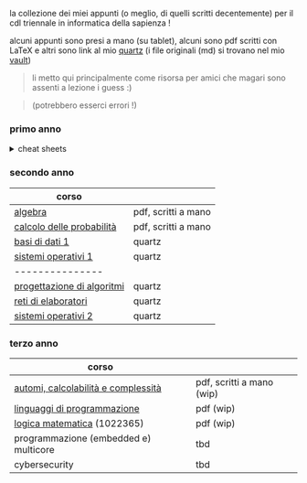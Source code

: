 la collezione dei miei appunti (o meglio, di quelli scritti decentemente) per il cdl triennale in informatica della sapienza ! 

alcuni appunti sono presi a mano (su tablet), alcuni sono pdf scritti con LaTeX e altri sono link al mio [quartz](https://aglaianorza.github.io/notesig/) (i file originali (md) si trovano nel mio [vault](https://github.com/AglaiaNorza/obsidian-vault))

> li metto qui principalmente come risorsa per amici che magari sono assenti a lezione i guess :)
 
> (potrebbero esserci errori !)

### primo anno
<details>
    <summary>cheat sheets</summary>
    <br>

(le mie '**cheat sheets**' !! - contengono le informazioni principali che mi servivano per gli esami, esercizi spiegati, e qualche tip (sono un po' disordinate))

- [progettazione di sistemi digitali](../../raw/main/primo%20anno/psd%20cheat%20sheet.pdf) - (tipi di esercizi d'esame della prof.ssa Massini - e la relativa teoria -, spiegati)
- [calcolo differenziale](../../raw/main/primo%20anno/calcdiff%20cheat%20sheet.pdf) - (formule necessarie ed esempi di esercizi)
- [architettura degli elaboratori](../../raw/main/primo%20anno/arch%20cheat%20sheet.pdf) - (principalmente tips su come svolgere gli esercizi)
</details>

### secondo anno

|corso | |
|---|--|
| [algebra](../../raw/main/secondo%20anno/algebra.pdf) | pdf, scritti a mano |
| [calcolo delle probabilità](../../raw/main/secondo%20anno/calcolo%20delle%20probabilità.pdf) | pdf, scritti a mano |
| [basi di dati 1](https://aglaianorza.github.io/notesig/vault/basi-di-dati-1/basi-di-dati-1) | quartz |
| [sistemi operativi 1](https://aglaianorza.github.io/notesig/vault/sistemi-operativi-1/sistemi-operativi-1) | quartz |
|  --------------- |
| [progettazione di algoritmi](https://aglaianorza.github.io/notesig/vault/progettazione-di-algoritmi/progettazione-di-algoritmi) | quartz |
|[reti di elaboratori](https://aglaianorza.github.io/notesig/vault/reti-di-elaboratori/reti-di-elaboratori) | quartz |
| [sistemi operativi 2](https://aglaianorza.github.io/notesig/vault/sistemi-operativi-2/sistemi-operativi-2) | quartz |

### terzo anno 

| corso |  |
|---| ---|
|[automi, calcolabilità e complessità](../../raw/main/terzo%20anno/automi%2C%20calcolabilit%C3%A0%20e%20complessit%C3%A0.pdf)| pdf, scritti a mano (wip) |
| [linguaggi di programmazione](../../raw/main/terzo%20anno/linguaggi%20di%20programmmazione.pdf) | pdf (wip) |
| [logica matematica](../../raw/main/terzo%20anno/logica%20matematica.pdf) (1022365) |  pdf (wip) |
| programmazione (embedded e) multicore | tbd |
| cybersecurity | tbd |
